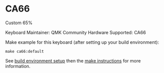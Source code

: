 CA66
==

Custom 65%

Keyboard Maintainer: QMK Community
Hardware Supported: CA66

Make example for this keyboard (after setting up your build environment):

    make ca66:default

See [build environment setup](https://docs.qmk.fm/build_environment_setup.html) then the [make instructions](https://docs.qmk.fm/make_instructions.html) for more information.
